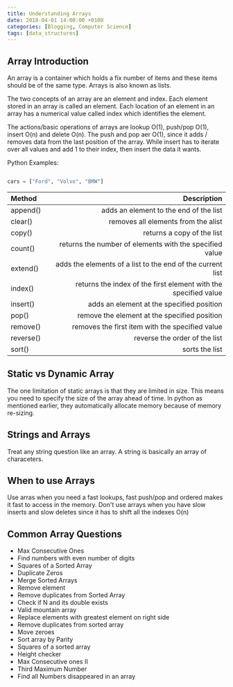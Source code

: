 ```yaml
---
title: Understanding Arrays
date: 2018-04-01 14:00:00 +0100
categories: [Blogging, Computer Science]
tags: [data_structures]
---
```


## Array Introduction

An array is a container which holds a fix number of items and these items should be of the same type. Arrays is also known as lists.

The two concepts of an array are an element and index. Each element stored in an array is called an element. Each location of an element in an array has a numerical value called index which identifies the element.

The actions/basic operations of arrays are lookup O(1), push/pop O(1), insert O(n) and delete O(n). The push and pop aer O(1), since it adds / removes data from the last position of the array. While insert has to iterate over all values and add 1 to their index, then insert the data it wants.

Python Examples:
```Python

cars = ["Ford", "Volvo", "BMW"]
```

|Method|Description|
|:---|---:|
|append() | adds an element to the end of the list
|clear() | removes all elements from the alist
|copy() | returns a copy of the list
|count() | returns the number of elements with the specified value
|extend() | adds the elements of a list to the end of the current list
|index() | returns the index of the first element with the specified value
|insert() | adds an element at the specified position
|pop() | remove the element at the specified position
|remove() | removes the first item with the specified value
|reverse() | reverse the order of the list
|sort() | sorts the list


## Static vs Dynamic Array

The one limitation of static arrays is that they are limited in size. This means you need to specify the size of the array ahead of time. In python as mentioned earlier, they automatically allocate memory because of memory re-sizing.

## Strings and Arrays

Treat any string question like an array. A string is basically an array of characeters.

## When to use Arrays

Use arras when you need a fast lookups, fast push/pop and ordered makes it fast to access in the memory.
Don't use arrays when you have slow inserts and slow deletes since it has to shift all the indexes O(n)


## Common Array Questions

- Max Consecutive Ones
- Find numbers with even number of digits
- Squares of a Sorted Array
- Duplicate Zeros
- Merge Sorted Arrays
- Remove element
- Remove duplicates from Sorted Array
- Check if N and its double exists
- Valid mountain array
- Replace elements with greatest element on right side
- Remove duplicates from sorted array
- Move zeroes
- Sort array by Parity
- Squares of a sorted array
- Height checker
- Max Consecutive ones II
- Third Maximum Number
- Find all Numbers disappeared in an array
